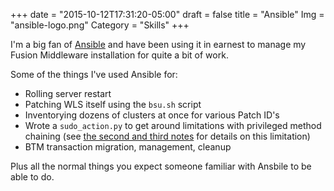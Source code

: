 +++
date = "2015-10-12T17:31:20-05:00"
draft = false
title = "Ansible"
Img = "ansible-logo.png"
Category = "Skills"
+++

I'm a big fan of [Ansible](http://ansible.com) and have been using it in earnest
to manage my Fusion Middleware installation for quite a bit of work.

Some of the things I've used Ansible for:

* Rolling server restart
* Patching WLS itself using the `bsu.sh` script
* Inventorying dozens of clusters at once for various Patch ID's
* Wrote a `sudo_action.py` to get around limitations with privileged method chaining (see
    [the second and third notes](http://docs.ansible.com/ansible/become.html#sudo-and-su-still-work) for details
    on this limitation)
* BTM transaction migration, management, cleanup

Plus all the normal things you expect someone familiar with Ansbile to be able
to do.
